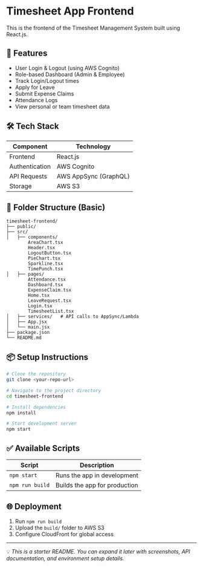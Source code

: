 # Timesheet App Frontend

This is the frontend of the Timesheet Management System built using React.js.

## 🚀 Features

- User Login & Logout (using AWS Cognito)
- Role-based Dashboard (Admin & Employee)
- Track Login/Logout times
- Apply for Leave
- Submit Expense Claims
- Attendance Logs
- View personal or team timesheet data

## 🛠 Tech Stack

| Component      | Technology          |
|----------------|----------------------|
| Frontend       | React.js             |
| Authentication | AWS Cognito          |
| API Requests   | AWS AppSync (GraphQL)|
| Storage        | AWS S3               |

## 📂 Folder Structure (Basic)

```
timesheet-frontend/
├── public/
├── src/
│   ├── components/
        AreaChart.tsx
        Header.tsx
        LogoutButton.tsx
        PieChart.tsx
        Sparkline.tsx
        TimePunch.tsx
│   ├── pages/
        Attendance.tsx
        Dashboard.tsx
        ExpenseClaim.tsx
        Home.tsx
        LeaveRequest.tsx
        Login.tsx
        TimesheetList.tsx
│   ├── services/   # API calls to AppSync/Lambda
│   ├── App.jsx
│   └── main.jsx
├── package.json
└── README.md
```

## 📦 Setup Instructions

```bash
# Clone the repository
git clone <your-repo-url>

# Navigate to the project directory
cd timesheet-frontend

# Install dependencies
npm install

# Start development server
npm start
```

## ✅ Available Scripts

| Script          | Description                    |
|-----------------|--------------------------------|
| `npm start`     | Runs the app in development   |
| `npm run build` | Builds the app for production |

## 🌐 Deployment

1. Run `npm run build`
2. Upload the `build/` folder to AWS S3
3. Configure CloudFront for global access

---

💡 _This is a starter README. You can expand it later with screenshots, API documentation, and environment setup details._
